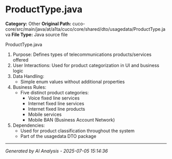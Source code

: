 # ProductType.java

**Category:** Other
**Original Path:** cuco-core/src/main/java/at/a1ta/cuco/core/shared/dto/usagedata/ProductType.java
**File Type:** Java source file

ProductType.java
1. Purpose: Defines types of telecommunications products/services offered
2. User Interactions: Used for product categorization in UI and business logic
3. Data Handling:
   - Simple enum values without additional properties
4. Business Rules:
   - Five distinct product categories:
     - Voice fixed line services
     - Internet fixed line services
     - Internet fixed line products
     - Mobile services
     - Mobile BAN (Business Account Network)
5. Dependencies:
   - Used for product classification throughout the system
   - Part of the usagedata DTO package

---
*Generated by AI Analysis - 2025-07-05 15:14:36*
